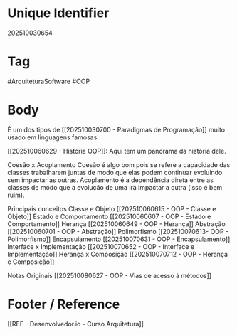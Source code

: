 # Unique Identifier
202510030654

# Tag
#ArquiteturaSoftware #OOP 

# Body
É um dos tipos de [[202510030700 - Paradigmas de Programação]] muito usado em linguagens famosas.

[[202510060629 - História OOP]]: Aqui tem um panorama da história dele.

Coesão x Acoplamento
Coesão é algo bom pois se refere a capacidade das classes trabalharem juntas de modo que elas podem continuar evoluindo sem impactar as outras. Acoplamento é a dependência direta entre as classes de modo que a evolução de uma irá impactar a outra (isso é bem ruim).

Principais conceitos 
	Classe e Objeto [[202510060615 - OOP - Classe e Objeto]]
	Estado e Comportamento [[202510060607 - OOP - Estado e Comportamento]]
	Herança [[202510060649 - OOP - Herança]]
	Abstração [[202510060701 - OOP - Abstração]]
	Polimorfismo [[202510070613- OOP - Polimorfismo]]
	Encapsulamento [[202510070631 - OOP - Encapsulamento]]
	Interface x Implementação [[202510070652 - OOP - Interface e Implementação]]
	Herança x Composição [[202510070712 - OOP - Herança e Composição]]

Notas Originais
	[[202510080627 - OOP - Vias de acesso à métodos]]

# Footer / Reference
[[REF - Desenvolvedor.io - Curso Arquitetura]]